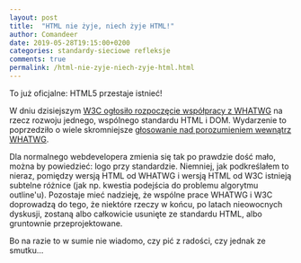 ```yaml
---
layout: post
title:  "HTML nie żyje, niech żyje HTML!"
author: Comandeer
date: 2019-05-28T19:15:00+0200
categories: standardy-sieciowe refleksje
comments: true
permalink: /html-nie-zyje-niech-zyje-html.html
---
```


To już oficjalne: HTML5 przestaje istnieć!

W dniu dzisiejszym [W3C ogłosiło rozpoczęcie współpracy z WHATWG](https://www.w3.org/blog/2019/05/w3c-and-whatwg-to-work-together-to-advance-the-open-web-platform/) na rzecz rozwoju jednego, wspólnego standardu HTML i DOM. Wydarzenie to poprzedziło o wiele skromniejsze [głosowanie nad porozumieniem wewnątrz WHATWG](https://github.com/whatwg/sg/issues/90).

Dla normalnego webdevelopera zmienia się tak po prawdzie dość mało, można by powiedzieć: logo przy standardzie. Niemniej, jak podkreślałem to nieraz, pomiędzy wersją HTML od WHATWG i wersją HTML od W3C istnieją subtelne różnice (jak np. kwestia podejścia do problemu algorytmu outline'u). Pozostaje mieć nadzieję, że wspólne prace WHATWG i W3C doprowadzą do tego, że niektóre rzeczy w końcu, po latach nieowocnych dyskusji, zostaną albo całkowicie usunięte ze standardu HTML, albo gruntownie przeprojektowane.

Bo na razie to w sumie nie wiadomo, czy pić z radości, czy jednak ze smutku…
